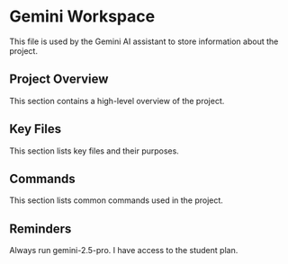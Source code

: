 # Gemini Workspace

This file is used by the Gemini AI assistant to store information about the project.

## Project Overview

This section contains a high-level overview of the project.

## Key Files

This section lists key files and their purposes.

## Commands

This section lists common commands used in the project.

## Reminders

Always run gemini-2.5-pro. I have access to the student plan.
